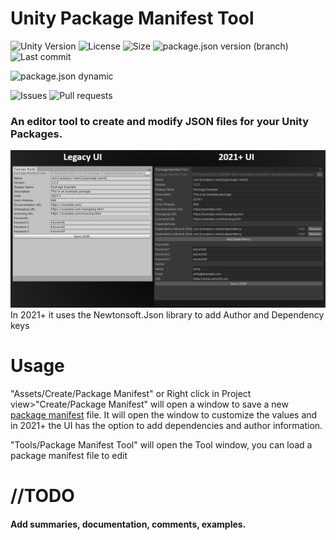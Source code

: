 # Unity Package Manifest Tool
![Unity Version](https://img.shields.io/badge/Unity-5.6%2B-blue?style=plastic) ![License](https://img.shields.io/github/license/ParkingLotGames/Unity-Package-Manifest-Tool?style=plastic) ![Size](https://img.shields.io/github/repo-size/ParkingLotGames/Unity-Package-Manifest-Tool?style=plastic) ![package.json version (branch)](https://img.shields.io/github/package-json/v/ParkingLotGames/Unity-Package-Manifest-Tool/main?style=plastic) ![Last commit](https://img.shields.io/github/last-commit/ParkingLotGames/Unity-Package-Manifest-Tool?style=plastic)

![package.json dynamic](https://img.shields.io/github/package-json/keywords/ParkingLotGames/Unity-Package-Manifest-Tool?style=plastic)

![Issues](https://img.shields.io/github/issues-raw/ParkingLotGames/Unity-Package-Manifest-Tool?style=plastic) ![Pull requests](https://img.shields.io/github/issues-pr-raw/ParkingLotGames/Unity-Package-Manifest-Tool?style=plastic)

### An editor tool to create and modify JSON files for your Unity Packages.
![previe](https://github.com/ParkingLotGames/Unity-Package-Manifest-Tool/blob/main/preview.png)
In 2021+ it uses the Newtonsoft.Json library to add Author and Dependency keys

# Usage

"Assets/Create/Package Manifest" or Right click in Project view>"Create/Package Manifest" will open a window to save a new [package manifest](https://docs.unity3d.com/Manual/upm-manifestPkg.html) file. It will open the window to customize the values and in 2021+ the UI has the option to add dependencies and author information.

"Tools/Package Manifest Tool" will open the Tool window, you can load a package manifest file to edit

# //TODO

#### Add summaries, documentation, comments, examples.
